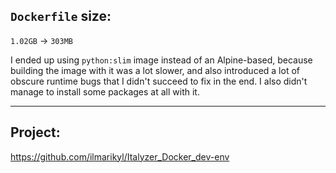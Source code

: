 ## `Dockerfile` size:
`1.02GB` -> `303MB`

I ended up using `python:slim` image instead of an Alpine-based, because building the image with it was a lot slower, and also introduced a lot of obscure runtime bugs that I didn't succeed to fix in the end. I also didn't manage to install some packages at all with it.

---
## Project:
https://github.com/ilmarikyl/Italyzer_Docker_dev-env

